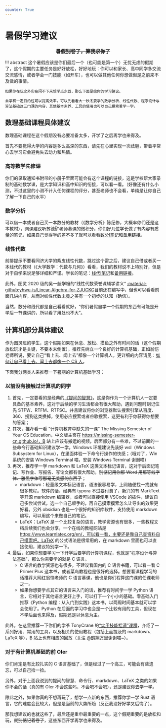 ```yaml
---
counter: True
---
```


# 暑假学习建议

<div style="text-align: center; font-size: 1rem;"><strong><del>暑假别卷了，算我求你了</del></strong></div>

!!! abstract
    这个暑假应该是你们最后一个（也可能是第一个）无忧无虑的假期了，这个假期的主要任务是好好放松，好好地玩：你可以和家长、高中同学多交流交流感情，或者学会一门技能（如开车），也可以做其他任何你想做但是之前来不及做的事情。

    如果你在玩之外实在闲不下来想学点东西，那么下面是给你的学习建议。

    自学有一定目的性可以提高效率，可以先看看大一秋冬要学的数学分析、线性代数、程序设计与算法基础这三门课的内容，其他基本素养、工具的使用也可以自己摸索着学一学。

## 数理基础课程具体建议
数理基础课程在这个假期没有必要准备太多，开学了之后再学也来得及。

首先不要觉得大学的内容是多么高深的东西，请先在心里实现一次祛魅，带着平常心去学习它会避免失去动力和热情。

### 高等数学先修课
你们的录取通知书附带的小册子里面可能会有这个课程的链接，这是学校帮大家录制的基础数学课，是大学知识和高中知识的衔接，可以看一看。（好像还有什么小测，不过这里的小测不计入任何课程的评分，甚至老师也不会看，单纯是让你自己了解一下自己的水平）

### 数学分析
可以借一本或者自己买一本数分的教材（《数学分析》陈纪修，大概率你们还是这本教材），网课建议听苏德矿老师慕课的微积分，你们好几位学长做了有内容有质量的笔记，如果自己觉得学的差不多了就可以看看[数分Ⅰ笔记](https://github.com/Intelligent-BOT/hello-world/blob/main/ZJU%E8%B5%84%E6%96%99/%E6%95%B0%E5%AD%A6%E5%88%86%E6%9E%90/%E6%95%B0%E5%AD%A6%E5%88%86%E6%9E%90I%E6%9C%9F%E6%9C%AB%E5%A4%8D%E4%B9%A0.pdf)和[备用链接](https://zhuanlan.zhihu.com/p/450978259)。

### 线性代数
前排提示不要看同济大学的紫皮线性代数，跳过这个雷之后，建议自己借或者买一本线代的教材（《大学数学：代数与几何》）看看，我们的教材说不上特别好，但是对于自学来说足够详细和严谨。学长的笔记：[线代Ⅰ笔记](https://github.com/Intelligent-BOT/hello-world/blob/main/ZJU%E8%B5%84%E6%96%99/%E7%BA%BF%E6%80%A7%E4%BB%A3%E6%95%B0/%E7%BA%BF%E6%80%A7%E4%BB%A3%E6%95%B0%E6%9C%9F%E6%9C%AB%E5%A4%8D%E4%B9%A0.pdf)和[备用链接](https://zhuanlan.zhihu.com/p/450971993)。

此外，图灵 2020 级的吴一航<del>学祖</del>的“线性代数荣誉课辅学讲义“ [:material-github:yhwu-is/Linear-Algebra-for-ZJUCKC](https://github.com/yhwu-is/Linear-Algebra-for-ZJUCKC)目前还在编写中，但也可以看看前面几讲内容，从而对线性代数未竟之美有一个初步的认知（确信）。

当然，数分和线代都是自己看看就好，“你们暑假自学一个假期的东西有可能是开学后一节课讲的，所以看了用处也不大”。

## 计算机部分具体建议
作为图灵班的学生，这个假期如果在休息、放松、摸鱼之外有时间的话（这个假期放松玩才是关键，不要本末倒置），推荐先树立一个良好的计算机基础，正如翁恺老师所说，要让自己“看上去、闻上去”都像一个计算机人。更详细的内容请见：[如何让自己看上去、闻上去都像一个 CS 人](/cser)。

下面我分两类人来推荐一下暑期的计算机基础学习：

### 以前没有接触过计算机的同学

1. 首先，一定要看的是经典的[《提问的智慧》](https://github.com/ryanhanwu/How-To-Ask-Questions-The-Smart-Way/blob/main/README-zh_CN.md)，这是你作为一个计算机人一定要具备的基本素养，这对于后续的学习生活都会有很大帮助，遇到问题时刻记住先 STFW、RTFM、RTFSC。并且建议将你的浏览器默认搜索引擎从百度、360、搜狗这类换掉，使用必应搜索或者谷歌搜索，这更有利于你获得你想要的答案；
2. 其次，推荐看一看 “计算机教育中缺失的一课” The Missing Semester of Your CS Education，中文版主页在 https://missing-semester-cn.github.io/，B 站上应该有搬运的视频，后面部分有一些难，不过前面的一些命令行基础知识建议学一学。Windows 环境建议先装好 wsl（Windows Subsystem for Linux），在里面体验一下命令行操作的快感；（哦对了，Win 系统的安装 Windows Terminal 喵，安装 Windows Terminal 谢谢喵）
3. 再次，推荐学一学 markdown 和 LaTeX 这类文本标记语言，这对于后面记笔记、写作业、写报告、写论文都有很大帮助。~~别惦记用你那 Word 用那等线字体、雅黑字体写那毫无美感的东西了~~；
    - markdown：轻量级文本标记语言，语法很容易学，上网随便找一找就有很多教程。软件的话，经典有 typora 不过要付费了，新兴的有 MarkText 等开源 markdown 编辑器，或者可以直接使用 VSCode 的插件，建议自己多尝试尝试，选一个自己顺手的，再自己摸索摸索怎么让导出的效果更好看。另外 obsidian 也是一个很好的知识库软件，支持使用 markdown 编写，可以用这个来做自己的笔记。
    - LaTeX：LaTeX 是一个比较复杂的语言，教学资源也有很多，一些教程文档后续我们也会分享，一个在线的教程网站是 https://www.learnlatex.org/en/，可以看一看，主要还是靠自己查资料自己摸索吧。LaTeX 的公式语法是很常用的，在 markdown 里面也可以直接使用，建议特别学一下。
4. 最后，如果你想要学习一下开学后要学的计算机课程，也就是“程序设计与算法基础”，那么你需要学的就是 C 语言。  
    - C 语言的教学资源也有很多，不建议看国内的 C 语言书籍，可以看一看 C Primer Plus 这本书，或者菜鸟教程也是很好的选择。想要看课程学习的话推荐大网红翁恺老师的 C 语言慕课，他也是你们程算这门课的任课老师之一。  
    - 如果你想要学点其它的语言来入门的话，推荐有时间学一学 Python 语言，它相对于其他语言更好上手，可以打下一个小小的基础。零基础入门推荐《Python 编程：从入门到实践》这本书，以两周时间基本就可以学会使用了。Python 在后面的学习中也会是一个比较有用的工具，但现在不学后面也来得及，假期还是以休息为主。

此外，在这里推荐一下你们的学爷 TonyCrane 的[“实用技能拾遗”课程](https://slides.tonycrane.cc/PracticalSkillsTutorial/)，介绍了一系列好用、常用的工具，以及相关的使用教程（包括上面提及的 markdown、LaTeX 等），B 站上也有相应的回放（关注 [@鹤翔万里](https://space.bilibili.com/171431343)谢谢喵~）。

### 对于有计算机基础的前 OIer
你们肯定是有比较扎实的 C 语言基础了，但是经过了一个高三，可能会有些遗忘，可以自己捡一捡。

另外，对于上面我说到的提问的智慧、命令行、markdown、LaTeX 之类的如果你不会的话（真的有 OIer 不会这些吗，不会吧不会吧），还是建议你去学一学。

除此之外，如果你真的不想再玩了，想学一点新的东西，推荐你学一学 Rust 语言，它的难度会比较大，但是是当前的大势所趋（反正我没好好学又后悔了）。

那我想建议的也就这些了，最后还是重申最重要的一点，这个假期重要的是放松和玩，~~就别惦记着卷了~~，这些东西开学再学也来得及。